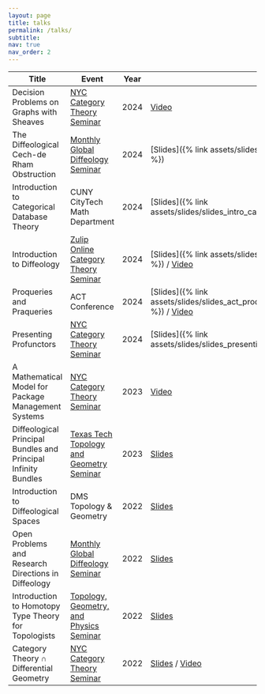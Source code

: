 ```yaml
---
layout: page
title: talks
permalink: /talks/
subtitle:
nav: true
nav_order: 2
---
```


| Title | Event | Year | Links |
| - | - | - | - |
| Decision Problems on Graphs with Sheaves | [NYC Category Theory Seminar](http://www.sci.brooklyn.cuny.edu/~noson/Seminar/index.html) | 2024 | [Video](https://www.youtube.com/watch?v=EOjeZ_5Xbls) |
| The Diffeological Cech-de Rham Obstruction | [Monthly Global Diffeology Seminar](https://diffeology.net/index.php/seminar/) | 2024 | [Slides]({% link assets/slides/slides_diffcechobstruction.pdf %}) |
| Introduction to Categorical Database Theory | CUNY CityTech Math Department | 2024 | [Slides]({% link assets/slides/slides_intro_categorical_data.pdf%})
| Introduction to Diffeology |[Zulip Online Category Theory Seminar](https://categorytheory.zulipchat.com/#narrow/stream/437647-event.3A-Online-CT-seminar) | 2024 | [Slides]({% link assets/slides/slides_introdiffeologyzulip.pdf %}) / [Video](https://www.youtube.com/watch?v=4tDJYLwXcL8&t=3s) |
| Proqueries and Praqueries | ACT Conference | 2024 | [Slides]({% link assets/slides/slides_act_proqueries_and_praqueries_2024.pdf %}) / [Video](https://www.youtube.com/watch?v=oeqM-iJZVOU&t=15s) |
| Presenting Profunctors | [NYC Category Theory Seminar](http://www.sci.brooklyn.cuny.edu/~noson/Seminar/index.html) | 2024 | [Slides]({% link assets/slides/slides_presentingprofunctors.pdf %}) / [Video](https://www.youtube.com/watch?v=0bquvu-kWRA&t=3203s) |
| A Mathematical Model for Package Management Systems | [NYC Category Theory Seminar](http://www.sci.brooklyn.cuny.edu/~noson/Seminar/index.html) | 2023 | [Video](https://www.youtube.com/watch?v=tbygkBD2dHc&t=43s) |
| Diffeological Principal Bundles and Principal Infinity Bundles | [Texas Tech Topology and Geometry Seminar](https://dmitripavlov.org/geometry) | 2023 | [Slides](https://drive.google.com/file/d/1BbGaYnPOLn8CZGGBq3Khs44ztLSESGl2/view) |
| Introduction to Diffeological Spaces | DMS Topology & Geometry | 2022 | [Slides](https://drive.google.com/file/d/1laorxybBP3UQYgtbtdx0gA7vqMvBdaix/view) |
| Open Problems and Research Directions in Diffeology | [Monthly Global Diffeology Seminar](https://diffeology.net/index.php/seminar/) | 2022 | [Slides](https://drive.google.com/file/d/1-If6ONQMWfUUD_CGekOT1cauoM10JtS7/view) |
| Introduction to Homotopy Type Theory for Topologists | [Topology, Geometry, and Physics Seminar](https://www.zeinalian.com/workshop) | 2022 | [Slides](https://drive.google.com/file/d/1Oat3IHwR5fj-d-StkxVk2fdWWg7P0U1U/view) |
| Category Theory ∩ Differential Geometry | [NYC Category Theory Seminar](http://www.sci.brooklyn.cuny.edu/~noson/Seminar/index.html) | 2022 | [Slides](https://drive.google.com/file/d/1JKAABeQlvrmTNekmZk_vYpKNpPbsa287/view) / [Video](https://www.youtube.com/watch?v=rGRL2DQW2zk&feature=youtu.be&ab_channel=TheNewYorkCityCategoryTheorySeminar) |